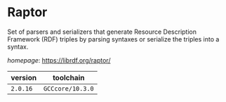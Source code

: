 # Raptor

Set of parsers and serializers that generate Resource Description Framework (RDF) triples by parsing syntaxes or serialize the triples into a syntax.

*homepage*: <https://librdf.org/raptor/>

version | toolchain
--------|----------
``2.0.16`` | ``GCCcore/10.3.0``
